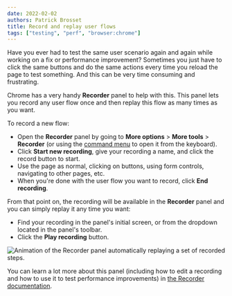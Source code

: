 ```yaml
---
date: 2022-02-02
authors: Patrick Brosset
title: Record and replay user flows
tags: ["testing", "perf", "browser:chrome"]
---
```

Have you ever had to test the same user scenario again and again while working on a fix or performance improvement?
Sometimes you just have to click the same buttons and do the same actions every time you reload the page to test something. And this can be very time consuming and frustrating.

Chrome has a very handy **Recorder** panel to help with this. This panel lets you record any user flow once and then replay this flow as many times as you want.

To record a new flow:

* Open the **Recorder** panel by going to **More options** > **More tools** > **Recorder** (or using the [command menu](./execute-commands.md) to open it from the keyboard).
* Click **Start new recording**, give your recording a name, and click the record button to start.
* Use the page as normal, clicking on buttons, using form controls, navigating to other pages, etc.
* When you're done with the user flow you want to record, click **End recording**.

From that point on, the recording will be available in the **Recorder** panel and you can simply replay it any time you want:

* Find your recording in the panel's initial screen, or from the dropdown located in the panel's toolbar.
* Click the **Play recording** button.

![Animation of the Recorder panel automatically replaying a set of recorded steps.](../../assets/img/record-replay.gif)

You can learn a lot more about this panel (including how to edit a recording and how to use it to test performance improvements) in [the Recorder documentation](https://developer.chrome.com/docs/devtools/recorder/).
